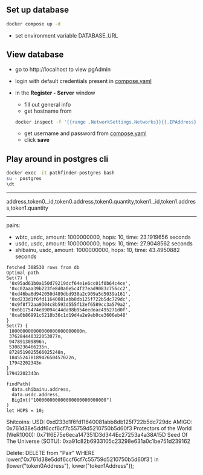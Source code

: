## Set up database

```bash
docker compose up -d
```

- set environment variable DATABASE_URL

## View database

- go to http://localhost to view pgAdmin
- login with default credentials present in [compose.yaml](compose.yaml)
- in the **Register - Server** window

  - fill out general info
  - get hostname from

  ```bash
  docker inspect -f '{{range .NetworkSettings.Networks}}{{.IPAddress}}{{end}}' pathfinder-postgres
  ```

  - get username and password from [compose.yaml](compose.yaml)
  - click **save**

## Play around in postgres cli

```bash
docker exec -it pathfinder-postgres bash
su - postgres
\dt
```

---

address,token0.\_id,token0.address,token0.quantity,token1.\_id,token1.address,token1.quantity

---

pairs:

- wbtc, usdc, amount: 1000000000, hops: 10, time: 23.1919656 seconds
- usdc, usdc, amount: 1000000000, hops: 10, time: 27.9048562 seconds
- shibainu, usdc, amount: 1000000000, hops: 10, time: 43.4950882 seconds

```
fetched 308530 rows from db
Optimal path
Set(7) {
 '0x95ad61b0a150d79219dcf64e1e6cc01f0b64c4ce',
 '0xc02aaa39b223fe8d0a0e5c4f27ead9083c756cc2',
 '0xd46ba6d942050d489dbd938a2c909a5d5039a161',
 '0xd233d1f6fd11640081abb8db125f722b5dc729dc',
 '0x9f8f72aa9304c8b593d555f12ef6589cc3a579a2',
 '0x6b175474e89094c44da98b954eedeac495271d0f',
 '0xa0b86991c6218b36c1d19d4a2e9eb0ce3606eb48'
}
Set(7) {
 100000000000000000000000000n,
 376284440322053077n,
 947891309896n,
 5308236466235n,
 8728519025566025248n,
 18455247818942650457022n,
 17942202343n
}
17942202343n

findPath(
  data.shibainu.address,
  data.usdc.address,
  BigInt("100000000000000000000000000")
)
let HOPS = 10;
```

Shitcoins:
USD: 0xd233d1f6fd11640081abb8db125f722b5dc729dc
AMIGO: 0x761d38e5ddf6ccf6cf7c55759d5210750b5d60f3
Protectors of the World (WeR1000): 0x71f6E75e6eca147351D3d344Ec27253a4a38A15D
Seed Of The Universe (SOTU): 0xa91c82b6933105c23298e631a0c1be751d239162

Delete:
DELETE from "Pair"
WHERE lower('0x761d38e5ddf6ccf6cf7c55759d5210750b5d60f3') in (lower("token0Address"), lower("token1Address"));
